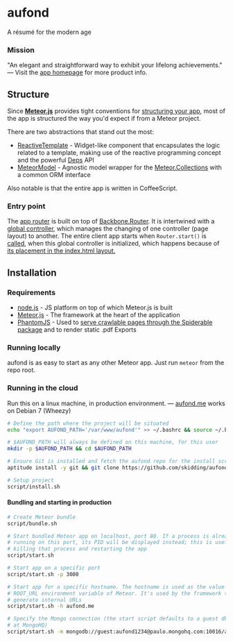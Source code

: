 aufond
===
A résumé for the modern age

### Mission

"An elegant and straightforward way to exhibit your lifelong achievements." — Visit the [app homepage](http://aufond.me) for more product info.

## Structure

Since __[Meteor.js](http://www.meteor.com/)__ provides tight conventions for [structuring your app](http://docs.meteor.com/#structuringyourapp), most of the app is structured the way you'd expect if from a Meteor project.

There are two abstractions that stand out the most:

- [ReactiveTemplate](https://github.com/skidding/aufond/blob/master/client/lib/core/reactive-template.coffee) - Widget-like component that encapsulates the logic related to a template, making use of the reactive programming concept and the powerful [Deps](http://docs.meteor.com/#deps) API
- [MeteorModel](https://github.com/skidding/aufond/blob/master/lib/meteor-model.coffee) - Agnostic model wrapper for the [Meteor.Collections](http://docs.meteor.com/#collections) with a common ORM interface

Also notable is that the entire app is written in CoffeeScript.

### Entry point

The [app router](https://github.com/skidding/aufond/blob/master/client/router.coffee) is built on top of [Backbone.Router](http://backbonejs.org/#Router). It is intertwined with a [global controller](https://github.com/skidding/aufond/blob/master/client/controller.coffee), which manages the changing of one controller (page layout) to another. The entire client app starts when `Router.start()` is [called](https://github.com/skidding/aufond/blob/master/client/controller.coffee#L16), when this global controller is initialized, which happens because of [its placement in the index.html layout.](https://github.com/skidding/aufond/blob/master/client/index.html#L25)

## Installation

### Requirements

- [node.js](http://nodejs.org/) - JS platform on top of which Meteor.js is built
- [Meteor.js](http://docs.meteor.com/) - The framework at the heart of the application
- [PhantomJS](http://phantomjs.org/) - Used to [serve crawlable pages through the Spiderable package](http://www.meteor.com/blog/2012/08/09/search-engine-optimization) and to render static .pdf Exports

### Running locally

aufond is as easy to start as any other Meteor app. Just run `meteor` from the repo root.

### Running in the cloud

Run this on a linux machine, in production environment. — [aufond.me](http://aufond.me) works on Debian 7 (Wheezy)

```bash
# Define the path where the project will be situated
echo "export AUFOND_PATH='/var/www/aufond'" >> ~/.bashrc && source ~/.bashrc

# $AUFOND_PATH will always be defined on this machine, for this user
mkdir -p $AUFOND_PATH && cd $AUFOND_PATH

# Ensure Git is installed and fetch the aufond repo for the install script
aptitude install -y git && git clone https://github.com/skidding/aufond.git .

# Setup project
script/install.sh
```

#### Bundling and starting in production

```bash
# Create Meteor bundle
script/bundle.sh

# Start bundled Meteor app on localhost, port 80. If a process is already
# running on this port, its PID will be displayed instead; this is useful for
# killing that process and restarting the app
script/start.sh

# Start app on a specific port
script/start.sh -p 3000

# Start app for a specific hostname. The hostname is used as the value for the
# ROOT_URL environment variable of Meteor. It's used by the framework to
# generate internal URLs
script/start.sh -h aufond.me

# Specify the Mongo connection (the start script defaults to a guest db hosted
# at MongoHQ)
script/start.sh -m mongodb://guest:aufond1234@paulo.mongohq.com:10016/aufond_guest
```
